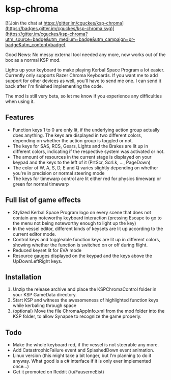 # ksp-chroma

[![Join the chat at https://gitter.im/cguckes/ksp-chroma](https://badges.gitter.im/cguckes/ksp-chroma.svg)](https://gitter.im/cguckes/ksp-chroma?utm_source=badge&utm_medium=badge&utm_campaign=pr-badge&utm_content=badge)

Good News: No messy external tool needed any more, now works out of the box as a normal KSP mod.

Lights up your keyboard to make playing Kerbal Space Program a lot easier. Currently only supports Razer Chroma Keyboards. If you want me to add support for other devices as well, you'll have to send me one. I can send it back after I'm finished implementing the code.

The mod is still very beta, so let me know if you experience any difficulties when using it.

## Features

- Function keys 1 to 0 are only lit, if the underlying action group actually does anything. The keys are displayed in two different colors, depending on whether the action group is toggled or not.
- The keys for SAS, RCS, Gears, Lights and the Brakes are lit up in different colors, indicating if the respective system was activated or not.
- The amount of resources in the current stage is displayed on your keypad and the keys to the left of it (PrtScr, ScrLk, ..., PageDown)
- The color of W, A, S, D, E and Q varies slightly depending on whether you're in precision or normal steering mode
- The keys for timewarp control are lit either red for physics timewarp or green for normal timewarp

## Full list of game effects

- Stylized Kerbal Space Program logo on every scene that does not contain any noteworthy keyboard interaction (pressing Escape to go to the menu not being noteworthy enough to light up the key)
- In the vessel editor, different kinds of keysets are lit up according to the current editor mode.
- Control keys and toggleable function keys are lit up in different colors, showing whether the function is switched on or off during flight.
- Reduced keyset lit for EVA mode
- Resource gauges displayed on the keypad and the keys above the UpDownLeftRight keys.

## Installation

1. Unzip the release archive and place the KSPChromaControl folder in your KSP GameData directory.
2. Start KSP and witness the awesomeness of highlighted function keys while kerbaling through space
3. (optional) Move the file ChromaAppInfo.xml from the mod folder into the KSP folder, to allow Synapse to recognize the game properly.
 
## Todo

- Make the whole keyboard red, if the vessel is not steerable any more.
- Add CatastrophicFailure event and SplashedDown event animation.
- Linux version (this might take a bit longer, but I'm planning to do it anyway. What good is a c# interface if it is only ever implemented once...)
- Get it promoted on Reddit (/u/FauserneEist)
